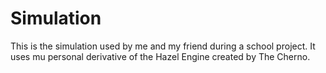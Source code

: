 # Simulation
This is the simulation used by me and my friend during a school project. It uses mu personal derivative of the Hazel Engine created by The Cherno.
